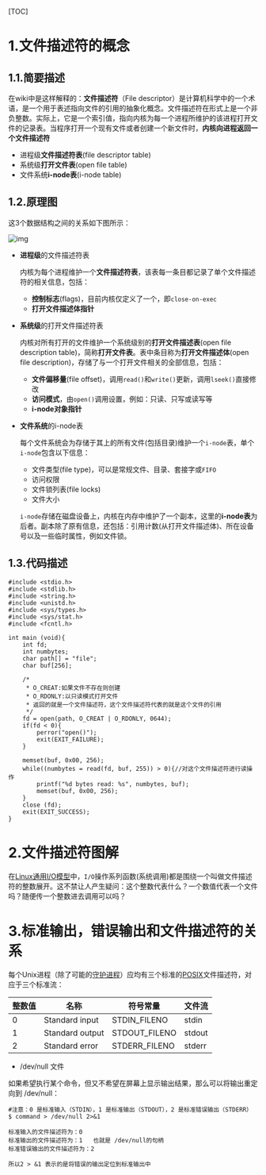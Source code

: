 [TOC]

# 1.文件描述符的概念

## 1.1.简要描述

在wiki中是这样解释的：**文件描述符**（File descriptor）是计算机科学中的一个术语，是一个用于表述指向文件的引用的抽象化概念。文件描述符在形式上是一个非负整数。实际上，它是一个索引值，指向内核为每一个进程所维护的该进程打开文件的记录表。当程序打开一个现有文件或者创建一个新文件时，**内核向进程返回一个文件描述符**  



- 进程级**文件描述符表**(file descriptor table)
- 系统级**打开文件表**(open file table)
- 文件系统**i-node表**(i-node table)



## 1.2.原理图

这3个数据结构之间的关系如下图所示：



![img](https://github.com/chenyansong1/note/blob/master/images\linux\filesystem\fd.png?raw=true) 





* **进程级**的文件描述符表 

  内核为每个进程维护一个**文件描述符表**，该表每一条目都记录了单个文件描述符的相关信息，包括：

  -  **控制标志**(flags)，目前内核仅定义了一个，即`close-on-exec` 
  * **打开文件描述体指针**

* **系统级**的打开文件描述符表 

  内核对所有打开的文件维护一个系统级别的**打开文件描述表**(open file description table)，简称**打开文件表**。表中条目称为**打开文件描述体**(open file description)，存储了与一个打开文件相关的全部信息，包括：

  -  **文件偏移量**(file offset)，调用`read()`和`write()`更新，调用`lseek()`直接修改
  * **访问模式**，由`open()`调用设置，例如：只读、只写或读写等
  * **i-node对象指针**

* **文件系统**的i-node表 

  每个文件系统会为存储于其上的所有文件(包括目录)维护一个`i-node`表，单个`i-node`包含以下信息：

  * 文件类型(file type)，可以是常规文件、目录、套接字或`FIFO` 
  * 访问权限
  * 文件锁列表(file locks)
  * 文件大小

  `i-node`存储在磁盘设备上，内核在内存中维护了一个副本，这里的**i-node表**为后者。副本除了原有信息，还包括：引用计数(从打开文件描述体)、所在设备号以及一些临时属性，例如文件锁。 



## 1.3.代码描述

```
#include <stdio.h>
#include <stdlib.h>
#include <string.h>
#include <unistd.h>
#include <sys/types.h>
#include <sys/stat.h>
#include <fcntl.h>

int main (void){
    int fd;
    int numbytes;
    char path[] = "file";
    char buf[256];

    /*
     * O_CREAT:如果文件不存在则创建
     * O_RDONLY:以只读模式打开文件
     * 返回的就是一个文件描述符，这个文件描述符代表的就是这个文件的引用
     */
    fd = open(path, O_CREAT | O_RDONLY, 0644);
    if(fd < 0){
        perror("open()");
        exit(EXIT_FAILURE);
    }

    memset(buf, 0x00, 256);
    while((numbytes = read(fd, buf, 255)) > 0){//对这个文件描述符进行读操作
        printf("%d bytes read: %s", numbytes, buf);
        memset(buf, 0x00, 256);
    }
    close (fd);
    exit(EXIT_SUCCESS);
}
```



# 2.文件描述符图解

在[Linux通用I/O模型](https://www.jianshu.com/p/5357d72ef17d)中，`I/O`操作系列函数(系统调用)都是围绕一个叫做文件描述符的整数展开。这不禁让人产生疑问：这个整数代表什么？一个数值代表一个文件吗？随便传一个整数进去调用可以吗？ 







# 3.标准输出，错误输出和文件描述符的关系



每个Unix进程（除了可能的[守护进程](https://zh.wikipedia.org/wiki/%E5%AE%88%E6%8A%A4%E8%BF%9B%E7%A8%8B)）应均有三个标准的[POSIX](https://zh.wikipedia.org/wiki/POSIX)文件描述符，对应于三个标准流：

| 整数值 | 名称    | 符号常量      | 文件流 |
| ------ | ------ | ------------- | ------ |
| 0      | Standard input | STDIN_FILENO  | stdin  |
| 1      | Standard output | STDOUT_FILENO | stdout |
| 2      | Standard error | STDERR_FILENO | stderr |



* /dev/null 文件

如果希望执行某个命令，但又不希望在屏幕上显示输出结果，那么可以将输出重定向到 /dev/null：

```
#注意：0 是标准输入（STDIN），1 是标准输出（STDOUT），2 是标准错误输出（STDERR）
$ command > /dev/null 2>&1

标准输入的文件描述符为：0	
标准输出的文件描述符为：1	也就是 /dev/null的句柄
标准错误输出的文件描述符为：2

所以2 > &1 表示的是将错误的输出定位到标准输出中
```

